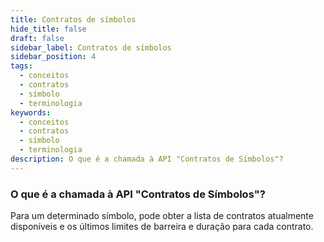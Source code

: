 ```yaml
---
title: Contratos de símbolos
hide_title: false
draft: false
sidebar_label: Contratos de símbolos
sidebar_position: 4
tags:
  - conceitos
  - contratos
  - símbolo
  - terminologia
keywords:
  - conceitos
  - contratos
  - símbolo
  - terminologia
description: O que é a chamada à API "Contratos de Símbolos"?
---
```


### O que é a chamada à API "Contratos de Símbolos"?

Para um determinado símbolo, pode obter a lista de contratos atualmente disponíveis e os últimos limites de barreira e duração para cada contrato.
